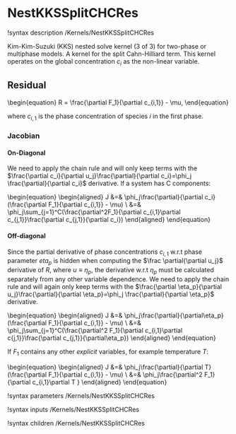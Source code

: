 # NestKKSSplitCHCRes

!syntax description /Kernels/NestKKSSplitCHCRes

Kim-Kim-Suzuki (KKS) nested solve kernel (3 of 3) for two-phase or multiphase models. A kernel for the split Cahn-Hilliard term. This kernel operates on the global concentration $c_i$ as the non-linear variable.

## Residual

\begin{equation}
R = \frac{\partial F_1}{\partial c_{i,1}} - \mu,
\end{equation}

where $c_{i,1}$ is the phase concentration of species $i$ in the first phase.

### Jacobian

#### On-Diagonal

We need to apply the chain rule and will only keep terms
with the $\frac{\partial c_i}{\partial u_j}\frac{\partial}{\partial c_i}=\phi_j \frac{\partial}{\partial c_i}$
derivative. If a system has C components:

\begin{equation}
\begin{aligned}
J &=& \phi_j\frac{\partial}{\partial c_i}(\frac{\partial F_1}{\partial c_{i,1}} - \mu)   \\
&=& \phi_j\sum_{j=1}^C(\frac{\partial^2F_1}{\partial c_{i,1}\partial c_{j,1}}\frac{\partial c_{j,1}}{\partial c_i})
\end{aligned}
\end{equation}

#### Off-diagonal

Since the partial derivative of phase concentrations $c_{i,1}$ w.r.t phase parameter $eta_p$ is hidden when computing the $\frac \partial{\partial u_j}$ derivative of $R$, where $u\equiv \eta_p$, the derivative w.r.t $\eta_p$ must be calculated separately from any other variable dependence. We need to apply the chain rule and will again only keep terms
with the $\frac{\partial \eta_p}{\partial u_j}\frac{\partial}{\partial \eta_p}=\phi_j \frac{\partial}{\partial \eta_p}$ derivative.

\begin{equation}
\begin{aligned}
J &=& \phi_j\frac{\partial}{\partial\eta_p}(\frac{\partial F_1}{\partial c_{i,1}} - \mu)   \\
&=& \phi_j\sum_{j=1}^C(\frac{\partial^2 F_1}{\partial c_{i,1}\partial c{j,1}}\frac{\partial c_{j,1}}{\partial\eta_p})
\end{aligned}
\end{equation}


If $F_1$ contains any other *explicit* variables, for example temperature $T$:

\begin{equation}
\begin{aligned}
J &=& \phi_j\frac{\partial}{\partial T}(\frac{\partial F_1}{\partial c_{i,1}} - \mu)   \\
&=& \phi_j\frac{\partial^2 F_1}{\partial c_{i,1}\partial T }
\end{aligned}
\end{equation}

!syntax parameters /Kernels/NestKKSSplitCHCRes

!syntax inputs /Kernels/NestKKSSplitCHCRes

!syntax children /Kernels/NestKKSSplitCHCRes
